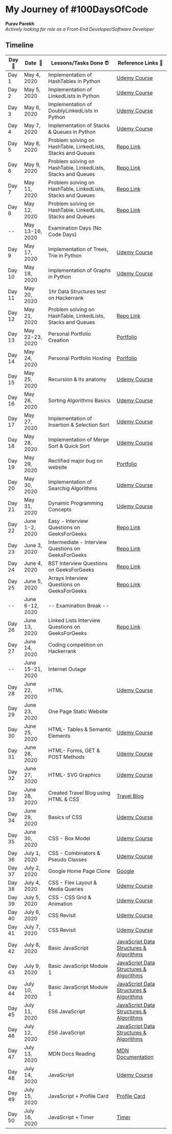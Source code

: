# My Journey of #100DaysOfCode 

**Purav Parekh**  
*Actively looking for role as a Front-End Developer/Software Developer* 

## Timeline

|**Day:pushpin:**|**Date &nbsp;:calendar:**|**Lessons/Tasks Done :alarm_clock:**| **Reference Links :link:**|
|------|-----------------|--------------------|---------------------|
|Day 1|May 4, 2020| Implementation of HashTables in Python | [Udemy Course](https://www.udemy.com/course/master-the-coding-interview-data-structures-algorithms/) |
|Day 2|May 5, 2020| Implementation of LinkedLists in Python | [Udemy Course](https://www.udemy.com/course/master-the-coding-interview-data-structures-algorithms/)|
|Day 3|May 6, 2020| Implementation of DoublyLinkedLists in Python | [Udemy Course](https://www.udemy.com/course/master-the-coding-interview-data-structures-algorithms/)|
|Day 4|May 7, 2020| Implementation of Stacks & Queues in Python | [Udemy Course](https://www.udemy.com/course/master-the-coding-interview-data-structures-algorithms/)|
|Day 5|May 8, 2020| Problem solving on HashTable, LinkedLists, Stacks and Queues | [Repo Link](https://github.com/purav-parekh/InterviewQuestions/)|
|Day 6|May 9, 2020| Problem solving on HashTable, LinkedLists, Stacks and Queues | [Repo Link](https://github.com/purav-parekh/InterviewQuestions/) |
|Day 7|May 11, 2020| Problem solving on HashTable, LinkedLists, Stacks and Queues | [Repo Link](https://github.com/purav-parekh/InterviewQuestions/) |
|Day 8|May 12, 2020| Problem solving on HashTable, LinkedLists, Stacks and Queues | [Repo Link](https://github.com/purav-parekh/InterviewQuestions/) |
|--|May 13-16, 2020| Examination Days (No Code Days) |  |
|Day 9|May 17, 2020| Implementation of Trees, Trie in Python | [Udemy Course](https://www.udemy.com/course/master-the-coding-interview-data-structures-algorithms/) |
|Day 10|May 18, 2020| Implementation of Graphs in Python | [Udemy Course](https://www.udemy.com/course/master-the-coding-interview-data-structures-algorithms/) |
|Day 11|May 20, 2020| 1hr Data Structures test on Hackerrank |  |
|Day 12|May 21, 2020| Problem solving on HashTable, LinkedLists, Stacks and Queues | [Repo Link](https://github.com/purav-parekh/InterviewQuestions/) |
|Day 13|May 22-23, 2020| Personal Portfolio Creation | [Portfolio](https://purav-parekh.github.io) |
|Day 14|May 24, 2020| Personal Portfolio Hosting | [Portfolio](https://purav-parekh.github.io) |
|Day 15|May 25, 2020| Recursion & Its anatomy | [Udemy Course](https://www.udemy.com/course/master-the-coding-interview-data-structures-algorithms/) |
|Day 16|May 26, 2020| Sorting Algorithms Basics| [Udemy Course](https://www.udemy.com/course/master-the-coding-interview-data-structures-algorithms/) |
|Day 17|May 27, 2020| Implementation of Insertion & Selection Sort| [Udemy Course](https://www.udemy.com/course/master-the-coding-interview-data-structures-algorithms/) |
|Day 18|May 28, 2020| Implementation of Merge Sort & Quick Sort| [Udemy Course](https://www.udemy.com/course/master-the-coding-interview-data-structures-algorithms/) |
|Day 19|May 29, 2020| Rectified major bug on website| [Portfolio](https://purav-parekh.github.io) |
|Day 20|May 30, 2020| Implementation of Searchig Algorithms| [Udemy Course](https://www.udemy.com/course/master-the-coding-interview-data-structures-algorithms/) |
|Day 21|May 31, 2020| Dynamic Programming Concepts| [Udemy Course](https://www.udemy.com/course/master-the-coding-interview-data-structures-algorithms/) |
|Day 22|June 1-2, 2020| Easy - Interview Questions on GeeksForGeeks| [Repo Link](https://github.com/purav-parekh/InterviewQuestions/)|
|Day 23|June 3, 2020| Intermediate - Interview Questions on GeeksForGeeks| [Repo Link](https://github.com/purav-parekh/InterviewQuestions/)|
|Day 24|June 4, 2020| BST Interview Questions on GeeksForGeeks| [Repo Link](https://github.com/purav-parekh/InterviewQuestions/)|
|Day 25|June 5, 2020| Arrays Interview Questions on GeeksForGeeks| [Repo Link](https://github.com/purav-parekh/InterviewQuestions/)|
|--|June 6-12, 2020| -- Examination Break -- | |
|Day 26|June 13, 2020| Linked Lists Interview Questions on GeeksForGeeks| [Repo Link](https://github.com/purav-parekh/InterviewQuestions/)|
|Day 27|June 14, 2020| Coding competition on Hackerrank| |
|--|June 15-21, 2020| Internet Outage | |
|Day 28|June 22, 2020| HTML | [Udemy Course](https://www.udemy.com/course/react-js-a-complete-guide-for-frontend-web-development/)|
|Day 29|June 23, 2020| One Page Static Website | |
|Day 30|June 25, 2020| HTML- Tables & Semantic Elements | [Udemy Course](https://www.udemy.com/course/react-js-a-complete-guide-for-frontend-web-development/)|
|Day 31|June 26, 2020| HTML- Forms, GET & POST Methods | [Udemy Course](https://www.udemy.com/course/react-js-a-complete-guide-for-frontend-web-development/)|
|Day 32|June 27, 2020| HTML- SVG Graphics | [Udemy Course](https://www.udemy.com/course/react-js-a-complete-guide-for-frontend-web-development/)|
|Day 33|June 28, 2020| Created Travel Blog using HTML & CSS | [Travel Blog](https://github.com/purav-parekh/TravelBlog)|
|Day 34|June 29, 2020| Basics of CSS | [Udemy Course](https://www.udemy.com/course/react-js-a-complete-guide-for-frontend-web-development/)|
|Day 35|June 30, 2020| CSS - Box Model | [Udemy Course](https://www.udemy.com/course/react-js-a-complete-guide-for-frontend-web-development/)|
|Day 36|July 1, 2020| CSS - Combinators & Pseudo Classes | [Udemy Course](https://www.udemy.com/course/react-js-a-complete-guide-for-frontend-web-development/)|
|Day 37|July 2, 2020| Google Home Page Clone | [Google](https://codepen.io/puravparekh/pen/ZEQvQmb)|
|Day 38|July 4, 2020| CSS - Flex Layout & Media Queries | [Udemy Course](https://www.udemy.com/course/react-js-a-complete-guide-for-frontend-web-development/)|
|Day 39|July 5, 2020| CSS - CSS Grid & Animation | [Udemy Course](https://www.udemy.com/course/react-js-a-complete-guide-for-frontend-web-development/)|
|Day 40|July 6, 2020| CSS Revisit | [Udemy Course](https://www.udemy.com/course/react-js-a-complete-guide-for-frontend-web-development/)|
|Day 41|July 7, 2020| CSS Revisit | [Udemy Course](https://www.udemy.com/course/react-js-a-complete-guide-for-frontend-web-development/)|
|Day 42|July 8, 2020| Basic JavaScript | [JavaScript Data Structures & Algorithms](https://www.freecodecamp.org/learn)|
|Day 43|July 9, 2020| Basic JavaScript Module 1 | [JavaScript Data Structures & Algorithms](https://www.freecodecamp.org/learn)|
|Day 44|July 10, 2020| Basic JavaScript Module 1 | [JavaScript Data Structures & Algorithms](https://www.freecodecamp.org/learn)|
|Day 45|July 11, 2020| ES6 JavaScript | [JavaScript Data Structures & Algorithms](https://www.freecodecamp.org/learn)|
|Day 46|July 12, 2020| ES6 JavaScript | [JavaScript Data Structures & Algorithms](https://www.freecodecamp.org/learn)|
|Day 47|July 13, 2020| MDN Docs Reading | [MDN Documentation](https://developer.mozilla.org/en-US/docs/Web/JavaScript)|
|Day 48|July 14, 2020| JavaScript | [Udemy Course](https://www.udemy.com/course/react-js-a-complete-guide-for-frontend-web-development/)|
|Day 49|July 15, 2020| JavaScript + Profile Card | [Profile Card](https://codepen.io/puravparekh/pen/bGExPaj)|
|Day 50|July 16, 2020| JavaScript + Timer | [Timer](https://codepen.io/puravparekh/pen/oNbaeRP)|
